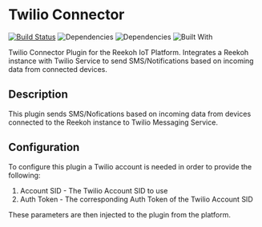 # Twilio Connector
[![Build Status](https://travis-ci.org/Reekoh/twilio-connector.svg)](https://travis-ci.org/Reekoh/twilio-connector)
![Dependencies](https://img.shields.io/david/Reekoh/twilio-connector.svg)
![Dependencies](https://img.shields.io/david/dev/Reekoh/twilio-connector.svg)
![Built With](https://img.shields.io/badge/built%20with-gulp-red.svg)

Twilio Connector Plugin for the Reekoh IoT Platform. Integrates a Reekoh instance with Twilio Service to send SMS/Notifications based on incoming data from connected devices.

## Description
This plugin sends SMS/Nofications based on incoming data from devices connected to the Reekoh instance to Twilio Messaging Service.

## Configuration
To configure this plugin a Twilio account is needed in order to provide the following:

1. Account SID - The Twilio Account SID to use
2. Auth Token -  The corresponding Auth Token of the Twilio Account SID

These parameters are then injected to the plugin from the platform.